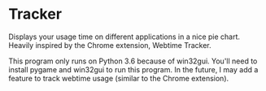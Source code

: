# Tracker
Displays your usage time on different applications in a nice pie chart. Heavily inspired by the Chrome extension, Webtime Tracker.

This program only runs on Python 3.6 because of win32gui. You'll need to install pygame and win32gui to run this program. In the future, I may add a feature to track webtime usage (similar to the Chrome extension).

